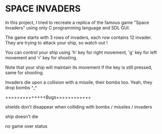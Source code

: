
# SPACE INVADERS 

In this project, I tried to recreate a replica of the famous game "Space Invaders" using only C programming language and SDL GUI.


The game starts with 3 rows of invaders, each row contains 12 invader. They are trying to attack your ship, so watch out !


You can control your ship using 'h' key for right movement, 'g' key for left movement and 'r' key for shooting.


Note that your ship will maintain its movement if the key is still pressed, same for shooting. 


Invaders die upon a collision with a missile, their bombs too. Yeah, they drop bombs ^_^





++++++++++++++Bugs++++++++++++

shields don't disappear when colliding with bombs / missiles / invaders

ship doesn't die 

no game over status



